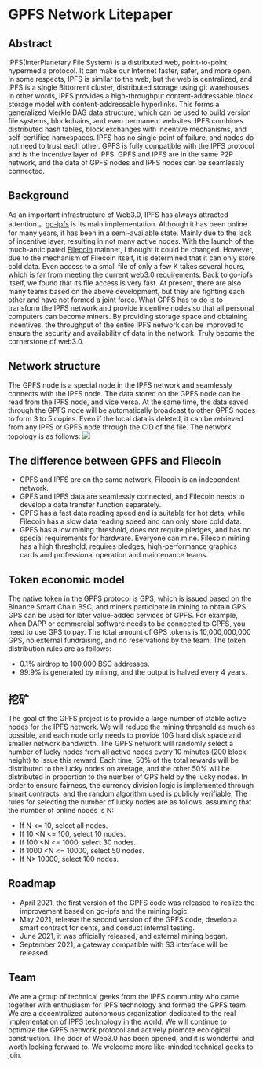 
# GPFS Network Litepaper

## Abstract
IPFS(InterPlanetary File System) is a distributed web, point-to-point hypermedia protocol. It can make our Internet faster, safer, and more open. In some respects, IPFS is similar to the web, but the web is centralized, and IPFS is a single Bittorrent cluster, distributed storage using git warehouses. In other words, IPFS provides a high-throughput content-addressable block storage model with content-addressable hyperlinks. This forms a generalized Merkle DAG data structure, which can be used to build version file systems, blockchains, and even permanent websites. IPFS combines distributed hash tables, block exchanges with incentive mechanisms, and self-certified namespaces. IPFS has no single point of failure, and nodes do not need to trust each other. GPFS is fully compatible with the IPFS protocol and is the incentive layer of IPFS. GPFS and IPFS are in the same P2P network, and the data of GPFS nodes and IPFS nodes can be seamlessly connected.

## Background
As an important infrastructure of Web3.0, IPFS has always attracted attention.。[go-ipfs](https://github.com/ipfs/go-ipfs) is its main implementation. Although it has been online for many years, it has been in a semi-available state. Mainly due to the lack of incentive layer, resulting in not many active nodes. With the launch of the much-anticipated [Filecoin](https://github.com/filecoin-project/lotus) mainnet, I thought it could be changed. However, due to the mechanism of Filecoin itself, it is determined that it can only store cold data. Even access to a small file of only a few K takes several hours, which is far from meeting the current web3.0 requirements. Back to go-ipfs itself, we found that its file access is very fast. At present, there are also many teams based on the above development, but they are fighting each other and have not formed a joint force. What GPFS has to do is to transform the IPFS network and provide incentive nodes so that all personal computers can become miners. By providing storage space and obtaining incentives, the throughput of the entire IPFS network can be improved to ensure the security and availability of data in the network. Truly become the cornerstone of web3.0.
## Network structure
The GPFS node is a special node in the IPFS network and seamlessly connects with the IPFS node. The data stored on the GPFS node can be read from the IPFS node, and vice versa. At the same time, the data saved through the GPFS node will be automatically broadcast to other GPFS nodes to form 3 to 5 copies. Even if the local data is deleted, it can be retrieved from any IPFS or GPFS node through the CID of the file. The network topology is as follows:
![](https://raw.githubusercontent.com/gpfs-group/gpfs-doc/main/image/gpfs.jpg)

## The difference between GPFS and Filecoin
- GPFS and IPFS are on the same network, Filecoin is an independent network.
- GPFS and IPFS data are seamlessly connected, and Filecoin needs to develop a data transfer function separately.
- GPFS has a fast data reading speed and is suitable for hot data, while Filecoin has a slow data reading speed and can only store cold data.
- GPFS has a low mining threshold, does not require pledges, and has no special requirements for hardware. Everyone can mine. Filecoin mining has a high threshold, requires pledges, high-performance graphics cards and professional operation and maintenance teams.

## Token economic model
The native token in the GPFS protocol is GPS, which is issued based on the Binance Smart Chain BSC, and miners participate in mining to obtain GPS. GPS can be used for later value-added services of GPFS. For example, when DAPP or commercial software needs to be connected to GPFS, you need to use GPS to pay.
The total amount of GPS tokens is 10,000,000,000 GPS, no external fundraising, and no reservations by the team. The token distribution rules are as follows:

- 0.1% airdrop to 100,000 BSC addresses.  
- 99.9% is generated by mining, and the output is halved every 4 years.

## 挖矿
The goal of the GPFS project is to provide a large number of stable active nodes for the IPFS network. We will reduce the mining threshold as much as possible, and each node only needs to provide 10G hard disk space and smaller network bandwidth. The GPFS network will randomly select a number of lucky nodes from all active nodes every 10 minutes (200 block height) to issue this reward. Each time, 50% of the total rewards will be distributed to the lucky nodes on average, and the other 50% will be distributed in proportion to the number of GPS held by the lucky nodes. In order to ensure fairness, the currency division logic is implemented through smart contracts, and the random algorithm used is publicly verifiable.
The rules for selecting the number of lucky nodes are as follows, assuming that the number of online nodes is N:
- If N <= 10, select all nodes.
- If 10 <N <= 100, select 10 nodes.
- If 100 <N <= 1000, select 30 nodes.
- If 1000 <N <= 10000, select 50 nodes.
- If N> 10000, select 100 nodes.

## Roadmap
- April 2021, the first version of the GPFS code was released to realize the improvement based on go-ipfs and the mining logic.
- May 2021, release the second version of the GPFS code, develop a smart contract for cents, and conduct internal testing.
- June 2021, it was officially released, and external mining began.
- September 2021, a gateway compatible with S3 interface will be released.

## Team 
We are a group of technical geeks from the IPFS community who came together with enthusiasm for IPFS technology and formed the GPFS team. We are a decentralized autonomous organization dedicated to the real implementation of IPFS technology in the world. We will continue to optimize the GPFS network protocol and actively promote ecological construction. The door of Web3.0 has been opened, and it is wonderful and worth looking forward to. We welcome more like-minded technical geeks to join.

